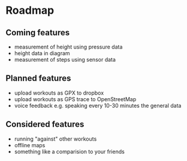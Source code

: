 # Roadmap

## Coming features

- measurement of height using pressure data
- height data in diagram
- measurement of steps using sensor data

## Planned features

- upload workouts as GPX to dropbox
- upload workouts as GPS trace to OpenStreetMap
- voice feedback e.g. speaking every 10-30 minutes the general data

## Considered features

- running "against" other workouts
- offline maps
- something like a comparision to your friends
